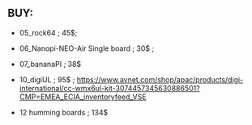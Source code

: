 ## BUY:

* 05_rock64 ; 45$;
* 06_Nanopi-NEO-Air Single board ; 30$ ;
* 07_bananaPI ; 38$
* 10_digiUL ; 95$ ; https://www.avnet.com/shop/apac/products/digi-international/cc-wmx6ul-kit-3074457345630886501?CMP=EMEA_ECIA_inventoryfeed_VSE

* 12  humming boards ; 134$

